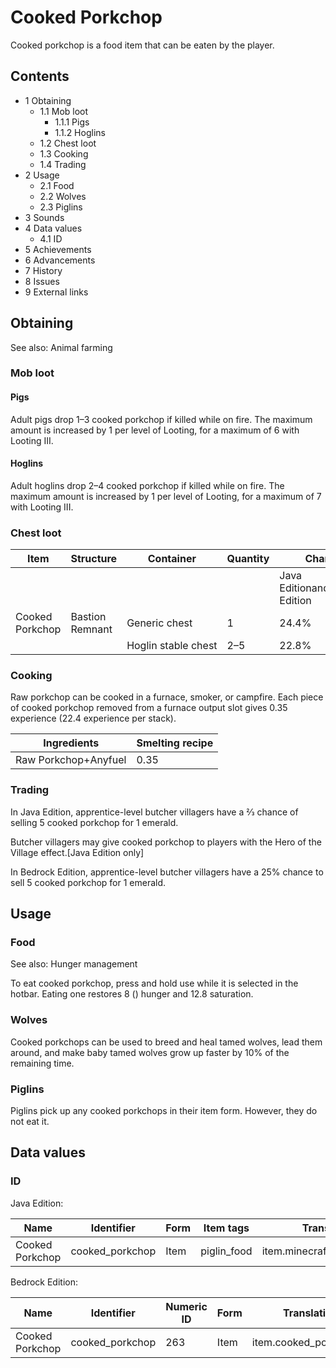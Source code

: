 # Cooked Porkchop
Cooked porkchop is a food item that can be eaten by the player.

## Contents
- 1 Obtaining
	- 1.1 Mob loot
		- 1.1.1 Pigs
		- 1.1.2 Hoglins
	- 1.2 Chest loot
	- 1.3 Cooking
	- 1.4 Trading
- 2 Usage
	- 2.1 Food
	- 2.2 Wolves
	- 2.3 Piglins
- 3 Sounds
- 4 Data values
	- 4.1 ID
- 5 Achievements
- 6 Advancements
- 7 History
- 8 Issues
- 9 External links

## Obtaining
See also: Animal farming

### Mob loot
#### Pigs
Adult pigs drop 1–3 cooked porkchop if killed while on fire. The maximum amount is increased by 1 per level of Looting, for a maximum of 6 with Looting III.

#### Hoglins
Adult hoglins drop 2–4 cooked porkchop if killed while on fire. The maximum amount is increased by 1 per level of Looting, for a maximum of 7 with Looting III.

### Chest loot
| Item            | Structure       | Container           | Quantity | Chance                         |
|-----------------|-----------------|---------------------|----------|--------------------------------|
|                 |                 |                     |          | Java EditionandBedrock Edition |
| Cooked Porkchop | Bastion Remnant | Generic chest       | 1        | 24.4%                          |
|                 |                 | Hoglin stable chest | 2–5      | 22.8%                          |

### Cooking
Raw porkchop can be cooked in a furnace, smoker, or campfire. Each piece of cooked porkchop removed from a furnace output slot gives 0.35 experience (22.4 experience per stack).

| Ingredients          | Smelting recipe |
|----------------------|-----------------|
| Raw Porkchop+Anyfuel | 0.35            |

### Trading
In Java Edition, apprentice-level butcher villagers have a 2⁄3 chance of selling 5 cooked porkchop for 1 emerald.

Butcher villagers may give cooked porkchop to players with the Hero of the Village effect.‌[Java Edition  only]

In Bedrock Edition, apprentice-level butcher villagers have a 25% chance to sell 5 cooked porkchop for 1 emerald.

## Usage
### Food
See also: Hunger management

To eat cooked porkchop, press and hold use while it is selected in the hotbar. Eating one restores 8 () hunger and 12.8 saturation.

### Wolves
Cooked porkchops can be used to breed and heal tamed wolves, lead them around, and make baby tamed wolves grow up faster by 10% of the remaining time.

### Piglins
Piglins pick up any cooked porkchops in their item form. However, they do not eat it.

## Data values
### ID
Java Edition:

| Name            | Identifier      | Form | Item tags   | Translation key                |
|-----------------|-----------------|------|-------------|--------------------------------|
| Cooked Porkchop | cooked_porkchop | Item | piglin_food | item.minecraft.cooked_porkchop |

Bedrock Edition:

| Name            | Identifier      | Numeric ID | Form | Translation key           |
|-----------------|-----------------|------------|------|---------------------------|
| Cooked Porkchop | cooked_porkchop | 263        | Item | item.cooked_porkchop.name |

